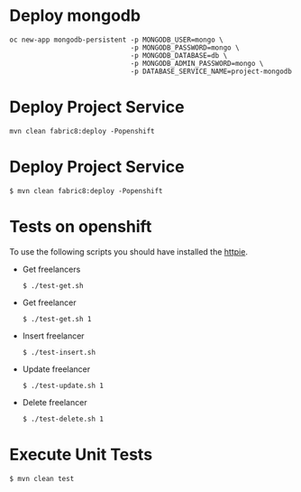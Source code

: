 # Deploy mongodb

```shell
oc new-app mongodb-persistent -p MONGODB_USER=mongo \
                              -p MONGODB_PASSWORD=mongo \
                              -p MONGODB_DATABASE=db \
                              -p MONGODB_ADMIN_PASSWORD=mongo \
                              -p DATABASE_SERVICE_NAME=project-mongodb
```

# Deploy Project Service

```shell
mvn clean fabric8:deploy -Popenshift
```

# Deploy Project Service

```shell
$ mvn clean fabric8:deploy -Popenshift
```

# Tests on openshift

To use the following scripts you should have installed the [httpie](https://httpie.org/).

* Get freelancers
  ```shell
  $ ./test-get.sh
  ```
* Get freelancer
  ```shell
  $ ./test-get.sh 1
  ```
* Insert freelancer
  ```shell
  $ ./test-insert.sh
  ```
* Update freelancer
  ```shell
  $ ./test-update.sh 1
  ```
* Delete freelancer
  ```shell
  $ ./test-delete.sh 1
  ```

# Execute Unit Tests

```shell
$ mvn clean test
```